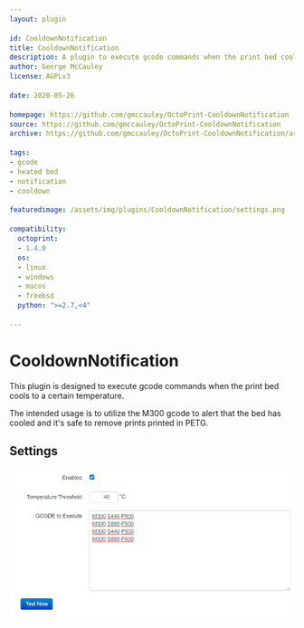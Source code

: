 ```yaml
---
layout: plugin

id: CooldownNotification
title: CooldownNotification
description: A plugin to execute gcode commands when the print bed cools to a certain temperature
author: George McCauley
license: AGPLv3

date: 2020-05-26

homepage: https://github.com/gmccauley/OctoPrint-CooldownNotification
source: https://github.com/gmccauley/OctoPrint-CooldownNotification
archive: https://github.com/gmccauley/OctoPrint-CooldownNotification/archive/master.zip

tags:
- gcode
- heated bed
- notification
- cooldown

featuredimage: /assets/img/plugins/CooldownNotification/settings.png

compatibility:
  octoprint:
  - 1.4.0
  os:
  - linux
  - windows
  - macos
  - freebsd
  python: ">=2.7,<4"

---
```


# CooldownNotification

This plugin is designed to execute gcode commands when the print bed cools to a certain temperature.

The intended usage is to utilize the M300 gcode to alert that the bed has cooled and it's safe to remove prints printed in PETG.

## Settings

![CooldownNotification Settings](/assets/img/plugins/CooldownNotification/settings.png)

